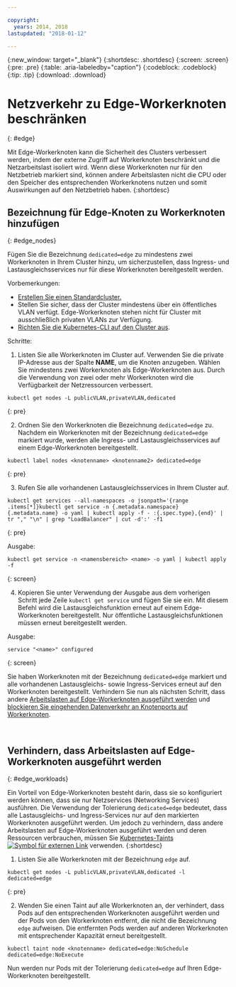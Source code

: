 ```yaml
---

copyright:
  years: 2014, 2018
lastupdated: "2018-01-12"

---
```


{:new_window: target="_blank"}
{:shortdesc: .shortdesc}
{:screen: .screen}
{:pre: .pre}
{:table: .aria-labeledby="caption"}
{:codeblock: .codeblock}
{:tip: .tip}
{:download: .download}

# Netzverkehr zu Edge-Workerknoten beschränken
{: #edge}

Mit Edge-Workerknoten kann die Sicherheit des Clusters verbessert werden, indem der externe Zugriff auf Workerknoten beschränkt und die Netzarbeitslast isoliert wird. Wenn diese Workerknoten nur für den Netzbetrieb markiert sind, können andere Arbeitslasten nicht die CPU oder den Speicher des entsprechenden Workerknotens nutzen und somit Auswirkungen auf den Netzbetrieb haben.
{:shortdesc}

## Bezeichnung für Edge-Knoten zu Workerknoten hinzufügen
{: #edge_nodes}

Fügen Sie die Bezeichnung `dedicated=edge` zu mindestens zwei Workerknoten in Ihrem Cluster hinzu, um sicherzustellen, dass Ingress- und Lastausgleichsservices nur für diese Workerknoten bereitgestellt werden.

Vorbemerkungen:

- [Erstellen Sie einen Standardcluster.](cs_clusters.html#clusters_cli)
- Stellen Sie sicher, dass der Cluster mindestens über ein öffentliches VLAN verfügt. Edge-Workerknoten stehen nicht für Cluster mit ausschließlich privaten VLANs zur Verfügung.
- [Richten Sie die Kubernetes-CLI auf den Cluster aus](cs_cli_install.html#cs_cli_configure).

Schritte:

1. Listen Sie alle Workerknoten im Cluster auf. Verwenden Sie die private IP-Adresse aus der Spalte **NAME**, um die Knoten anzugeben. Wählen Sie mindestens zwei Workerknoten als Edge-Workerknoten aus. Durch die Verwendung von zwei oder mehr Workerknoten wird die Verfügbarkeit der Netzressourcen verbessert.

  ```
  kubectl get nodes -L publicVLAN,privateVLAN,dedicated
  ```
  {: pre}

2. Ordnen Sie den Workerknoten die Bezeichnung `dedicated=edge` zu. Nachdem ein Workerknoten mit der Bezeichnung `dedicated=edge` markiert wurde, werden alle Ingress- und Lastausgleichsservices auf einem Edge-Workerknoten bereitgestellt.

  ```
  kubectl label nodes <knotenname> <knotenname2> dedicated=edge
  ```
  {: pre}

3. Rufen Sie alle vorhandenen Lastausgleichsservices in Ihrem Cluster auf.

  ```
  kubectl get services --all-namespaces -o jsonpath='{range .items[*]}kubectl get service -n {.metadata.namespace} {.metadata.name} -o yaml | kubectl apply -f - :{.spec.type},{end}' | tr "," "\n" | grep "LoadBalancer" | cut -d':' -f1
  ```
  {: pre}

  Ausgabe:

  ```
  kubectl get service -n <namensbereich> <name> -o yaml | kubectl apply -f
  ```
  {: screen}

4. Kopieren Sie unter Verwendung der Ausgabe aus dem vorherigen Schritt jede Zeile `kubectl get service` und fügen Sie sie ein. Mit diesem Befehl wird die Lastausgleichsfunktion erneut auf einem Edge-Workerknoten bereitgestellt. Nur öffentliche Lastausgleichsfunktionen müssen erneut bereitgestellt werden.

  Ausgabe:

  ```
  service "<name>" configured
  ```
  {: screen}

Sie haben Workerknoten mit der Bezeichnung `dedicated=edge` markiert und alle vorhandenen Lastausgleichs- sowie Ingress-Services erneut auf den Workerknoten bereitgestellt. Verhindern Sie nun als nächsten Schritt, dass andere [Arbeitslasten auf Edge-Workerknoten ausgeführt werden](#edge_workloads) und [blockieren Sie eingehenden Datenverkehr an Knotenports auf Workerknoten](cs_network_policy.html#block_ingress).

<br />


## Verhindern, dass Arbeitslasten auf Edge-Workerknoten ausgeführt werden
{: #edge_workloads}

Ein Vorteil von Edge-Workerknoten besteht darin, dass sie so konfiguriert werden können, dass sie nur Netzservices (Networking Services) ausführen. Die Verwendung der Tolerierung `dedicated=edge` bedeutet, dass alle Lastausgleichs- und Ingress-Services nur auf den markierten Workerknoten ausgeführt werden. Um jedoch zu verhindern, dass andere Arbeitslasten auf Edge-Workerknoten ausgeführt werden und deren Ressourcen verbrauchen, müssen Sie [Kubernetes-Taints ![Symbol für externen Link](../icons/launch-glyph.svg "Symbol für externen Link")](https://kubernetes.io/docs/concepts/configuration/taint-and-toleration/) verwenden.
{:shortdesc}

1. Listen Sie alle Workerknoten mit der Bezeichnung `edge` auf.

  ```
  kubectl get nodes -L publicVLAN,privateVLAN,dedicated -l dedicated=edge
  ```
  {: pre}

2. Wenden Sie einen Taint auf alle Workerknoten an, der verhindert, dass Pods auf den entsprechenden Workerknoten ausgeführt werden und der Pods von den Workerknoten entfernt, die nicht die Bezeichnung `edge` aufweisen. Die entfernten Pods werden auf anderen Workerknoten mit entsprechender Kapazität erneut bereitgestellt.

  ```
  kubectl taint node <knotenname> dedicated=edge:NoSchedule dedicated=edge:NoExecute
  ```

Nun werden nur Pods mit der Tolerierung `dedicated=edge` auf Ihren Edge-Workerknoten bereitgestellt.
